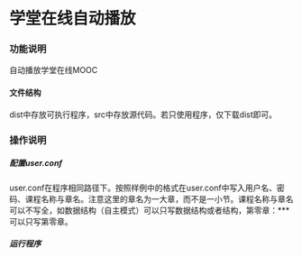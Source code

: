 # 学堂在线自动播放

### 功能说明

自动播放学堂在线MOOC

#### 文件结构

dist中存放可执行程序，src中存放源代码。若只使用程序，仅下载dist即可。

### 操作说明

##### 配置user.conf

user.conf在程序相同路径下。按照样例中的格式在user.conf中写入用户名、密码、课程名称与章名。注意这里的章名为一大章，而不是一小节。课程名称与章名可以不写全，如数据结构（自主模式）可以只写数据结构或者结构，第零章：***可以只写第零章。

##### 运行程序
